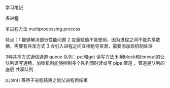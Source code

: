 学习笔记

多进程

 
多进程方法 
multiprocessing.process

特点：1.能够解决部分性能问题
	 2.变量赋值不能使用，因为进程之间不能共享数据，需要有共享方式
	 3.会引入进程之间互相抢夺资源，需要添加锁机制处理

3种共享方式通信通道
queue 队列：put和get 读写方法
 利用block和timeout的让队列读写通畅，加锁机制能够控制多个队列同时读或写
pipe 管道 ，管道是队列的底层
共享队列

p.join() 等待子进程结束之后父进程再结束